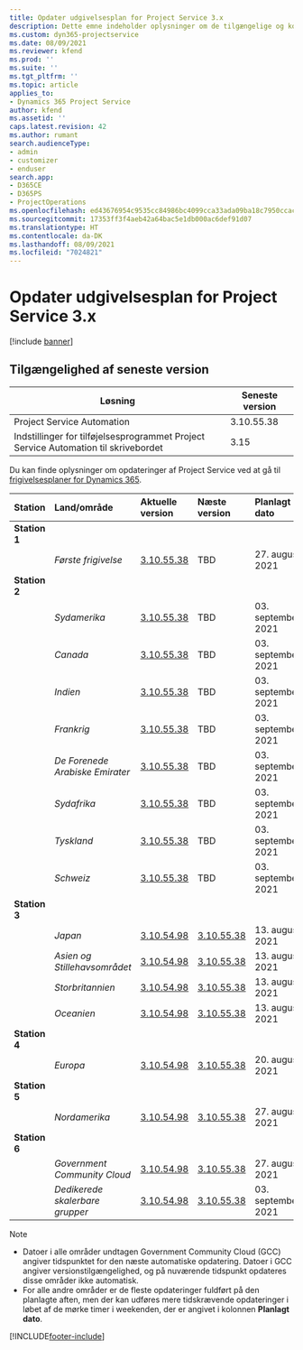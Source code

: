 ```yaml
---
title: Opdater udgivelsesplan for Project Service 3.x
description: Dette emne indeholder oplysninger om de tilgængelige og kommende udgivelser af Dynamics 365 Project Service Automation.
ms.custom: dyn365-projectservice
ms.date: 08/09/2021
ms.reviewer: kfend
ms.prod: ''
ms.suite: ''
ms.tgt_pltfrm: ''
ms.topic: article
applies_to:
- Dynamics 365 Project Service
author: kfend
ms.assetid: ''
caps.latest.revision: 42
ms.author: rumant
search.audienceType:
- admin
- customizer
- enduser
search.app:
- D365CE
- D365PS
- ProjectOperations
ms.openlocfilehash: ed43676954c9535cc84986bc4099cca33ada09ba18c7950ccacb0dec575d0636
ms.sourcegitcommit: 17353ff3f4aeb42a64bac5e1db000ac6def91d07
ms.translationtype: HT
ms.contentlocale: da-DK
ms.lasthandoff: 08/09/2021
ms.locfileid: "7024821"
---
```

# <a name="update-release-schedule-for-project-service-3x"></a>Opdater udgivelsesplan for Project Service 3.x

[!include [banner](../includes/psa-now-project-operations.md)]

## <a name="latest-version-availability"></a>Tilgængelighed af seneste version

| Løsning  | Seneste version |
|-------|----|
| Project Service Automation    | 3.10.55.38 |
| Indstillinger for tilføjelsesprogrammet Project Service Automation til skrivebordet                | 3.15          |

Du kan finde oplysninger om opdateringer af Project Service ved at gå til [frigivelsesplaner for Dynamics 365](/dynamics365/release-plans/). 

| Station  | Land/område | Aktuelle version | Næste version |  Planlagt dato
| :---   | :---   | :---   | :---   |:---   |         
|<strong>Station 1</strong> | |  |  | |
| | <i>Første frigivelse</i> | [3.10.55.38](whats-new-ur-34.md) | TBD | 27. august 2021
|<strong>Station 2</strong> | |  |  | |
| | <i>Sydamerika</i> | [3.10.55.38](whats-new-ur-34.md) | TBD | 03. september 2021
| | <i>Canada</i> | [3.10.55.38](whats-new-ur-34.md) | TBD | 03. september 2021
| | <i>Indien</i> | [3.10.55.38](whats-new-ur-34.md) | TBD | 03. september 2021
| | <i>Frankrig</i> | [3.10.55.38](whats-new-ur-34.md) | TBD | 03. september 2021
| | <i>De Forenede Arabiske Emirater</i> | [3.10.55.38](whats-new-ur-34.md) | TBD | 03. september 2021
| | <i>Sydafrika</i> | [3.10.55.38](whats-new-ur-34.md) | TBD | 03. september 2021
| | <i>Tyskland</i> | [3.10.55.38](whats-new-ur-34.md) | TBD | 03. september 2021
| | <i>Schweiz</i> | [3.10.55.38](whats-new-ur-34.md) | TBD | 03. september 2021
|<strong>Station 3</strong> | |  |  | |
| | <i>Japan</i> | [3.10.54.98](whats-new-ur-33.md) | [3.10.55.38](whats-new-ur-34.md) | 13. august 2021
| | <i>Asien og Stillehavsområdet</i> | [3.10.54.98](whats-new-ur-33.md) | [3.10.55.38](whats-new-ur-34.md) | 13. august 2021
| | <i>Storbritannien</i> | [3.10.54.98](whats-new-ur-33.md) | [3.10.55.38](whats-new-ur-34.md) | 13. august 2021
| | <i>Oceanien</i> | [3.10.54.98](whats-new-ur-33.md) | [3.10.55.38](whats-new-ur-34.md) | 13. august 2021
|<strong>Station 4</strong> | |  |  | |
| | <i>Europa</i> | [3.10.54.98](whats-new-ur-33.md) | [3.10.55.38](whats-new-ur-34.md) | 20. august 2021
|<strong>Station 5</strong> | |  |  | |
| | <i>Nordamerika</i> | [3.10.54.98](whats-new-ur-33.md) | [3.10.55.38](whats-new-ur-34.md) | 27. august 2021
|<strong>Station 6</strong> | |  |  | |
| | <i>Government Community Cloud</i> | [3.10.54.98](whats-new-ur-33.md) | [3.10.55.38](whats-new-ur-34.md) | 27. august 2021
| | <i>Dedikerede skalerbare grupper</i> | [3.10.54.98](whats-new-ur-33.md) | [3.10.55.38](whats-new-ur-34.md) | 03. september 2021

>[!Note]
> - Datoer i alle områder undtagen Government Community Cloud (GCC) angiver tidspunktet for den næste automatiske opdatering. Datoer i GCC angiver versionstilgængelighed, og på nuværende tidspunkt opdateres disse områder ikke automatisk.
> - For alle andre områder er de fleste opdateringer fuldført på den planlagte aften, men der kan udføres mere tidskrævende opdateringer i løbet af de mørke timer i weekenden, der er angivet i kolonnen **Planlagt dato**.


[!INCLUDE[footer-include](../includes/footer-banner.md)]
